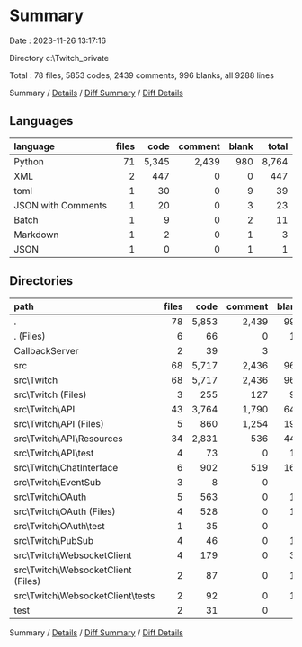 # Summary

Date : 2023-11-26 13:17:16

Directory c:\\Twitch_private

Total : 78 files,  5853 codes, 2439 comments, 996 blanks, all 9288 lines

Summary / [Details](details.md) / [Diff Summary](diff.md) / [Diff Details](diff-details.md)

## Languages
| language | files | code | comment | blank | total |
| :--- | ---: | ---: | ---: | ---: | ---: |
| Python | 71 | 5,345 | 2,439 | 980 | 8,764 |
| XML | 2 | 447 | 0 | 0 | 447 |
| toml | 1 | 30 | 0 | 9 | 39 |
| JSON with Comments | 1 | 20 | 0 | 3 | 23 |
| Batch | 1 | 9 | 0 | 2 | 11 |
| Markdown | 1 | 2 | 0 | 1 | 3 |
| JSON | 1 | 0 | 0 | 1 | 1 |

## Directories
| path | files | code | comment | blank | total |
| :--- | ---: | ---: | ---: | ---: | ---: |
| . | 78 | 5,853 | 2,439 | 996 | 9,288 |
| . (Files) | 6 | 66 | 0 | 18 | 84 |
| CallbackServer | 2 | 39 | 3 | 5 | 47 |
| src | 68 | 5,717 | 2,436 | 969 | 9,122 |
| src\\Twitch | 68 | 5,717 | 2,436 | 969 | 9,122 |
| src\\Twitch (Files) | 3 | 255 | 127 | 90 | 472 |
| src\\Twitch\\API | 43 | 3,764 | 1,790 | 649 | 6,203 |
| src\\Twitch\\API (Files) | 5 | 860 | 1,254 | 197 | 2,311 |
| src\\Twitch\\API\\Resources | 34 | 2,831 | 536 | 442 | 3,809 |
| src\\Twitch\\API\\test | 4 | 73 | 0 | 10 | 83 |
| src\\Twitch\\ChatInterface | 6 | 902 | 519 | 163 | 1,584 |
| src\\Twitch\\EventSub | 3 | 8 | 0 | 1 | 9 |
| src\\Twitch\\OAuth | 5 | 563 | 0 | 18 | 581 |
| src\\Twitch\\OAuth (Files) | 4 | 528 | 0 | 15 | 543 |
| src\\Twitch\\OAuth\\test | 1 | 35 | 0 | 3 | 38 |
| src\\Twitch\\PubSub | 4 | 46 | 0 | 16 | 62 |
| src\\Twitch\\WebsocketClient | 4 | 179 | 0 | 32 | 211 |
| src\\Twitch\\WebsocketClient (Files) | 2 | 87 | 0 | 13 | 100 |
| src\\Twitch\\WebsocketClient\\tests | 2 | 92 | 0 | 19 | 111 |
| test | 2 | 31 | 0 | 4 | 35 |

Summary / [Details](details.md) / [Diff Summary](diff.md) / [Diff Details](diff-details.md)